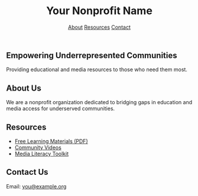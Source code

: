 
<html lang="en">
<head>
  <meta charset="UTF-8">
  <title>Your Nonprofit Name</title>
  <link rel="stylesheet" href="style.css">
  <!-- Custom styles are not supported in Markdown previews. For advanced styling, view this content in a browser or use GitHub Pages. -->
<body>
  <header>
    <h1>Your Nonprofit Name</h1>
    <nav>
      <a href="#about">About</a>
      <a href="#resources">Resources</a>
      <a href="#contact">Contact</a>
    </nav>
  </header>

  <section id="hero">
    <h2>Empowering Underrepresented Communities</h2>
    <p>Providing educational and media resources to those who need them most.</p>
  </section>

  <section id="about">
    <h2>About Us</h2>
    <p>We are a nonprofit organization dedicated to bridging gaps in education and media access for underserved communities.</p>
  </section>

  <section id="resources">
    <h2>Resources</h2>
    <ul>
      <li><a href="#">Free Learning Materials (PDF)</a></li>
      <li><a href="#">Community Videos</a></li>
      <li><a href="#">Media Literacy Toolkit</a></li>
    </ul>
  </section>

  <section id="contact">
    <h2>Contact Us</h2>
    <p>Email: <a href="mailto:you@example.org">you@example.org</a></p>
  </section>

  ```
